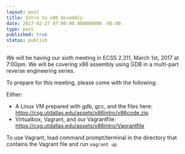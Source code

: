 ```yaml
---
layout: post
title: Intro to x86 Assembly
date: 2017-02-27 07:00:00.000000000 -05:00
type: post
published: true
status: publish
---
```


We will be having our sixth meeting in ECSS 2.311, March 1st, 2017 at
7:00pm. We will be covering x86 assembly using GDB in a multi-part reverse
engineering series.

To prepare for this meeting, please come with the following:

<!--more-->

Either:

* A Linux VM prepared with gdb, gcc, and the files here: <https://csg.utdallas.edu/assets/x86intro/x86code.zip>
* Virtualbox, Vagrant, and our Vagrantfile: <https://csg.utdallas.edu/assets/x86intro/Vagrantfile>

To use Vagrant, load command prompt/terminal in the directory that contains the Vagrant file and run `vagrant up`
